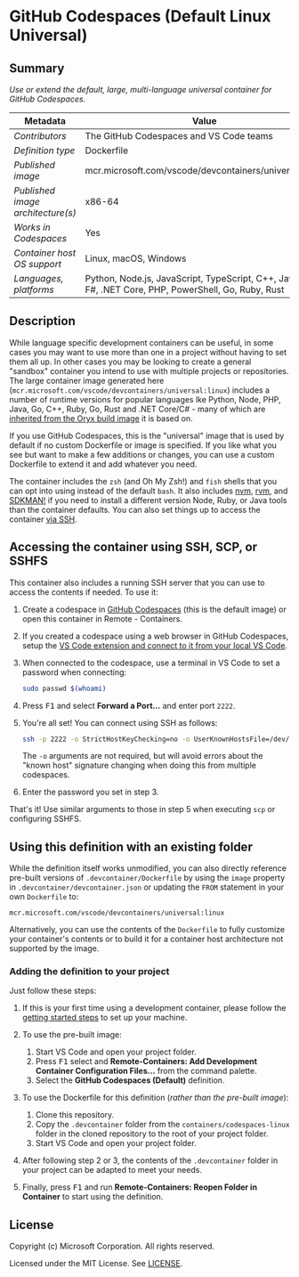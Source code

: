 # GitHub Codespaces (Default Linux Universal)

## Summary

*Use or extend the default, large, multi-language universal container for GitHub Codespaces.*

| Metadata | Value |  
|----------|-------|
| *Contributors* | The GitHub Codespaces and VS Code teams |
| *Definition type* | Dockerfile |
| *Published image* | mcr.microsoft.com/vscode/devcontainers/universal:linux |
| *Published image architecture(s)* | x86-64 |
| *Works in Codespaces* | Yes |
| *Container host OS support* | Linux, macOS, Windows |
| *Languages, platforms* | Python, Node.js, JavaScript, TypeScript, C++, Java, C#, F#, .NET Core, PHP, PowerShell, Go, Ruby, Rust |

## Description

While language specific development containers can be useful, in some cases you may want to use more than one in a project without having to set them all up. In other cases you may be looking to create a general "sandbox" container you intend to use with multiple projects or repositories. The large container image generated here (`mcr.microsoft.com/vscode/devcontainers/universal:linux`) includes a number of runtime versions for popular languages lke Python, Node, PHP, Java, Go, C++, Ruby, Go, Rust and .NET Core/C# - many of which are [inherited from the Oryx build image](https://github.com/microsoft/oryx#supported-platforms) it is based on.

If you use GitHub Codespaces, this is the "universal" image that is used by default if no custom Dockerfile or image is specified. If you like what you see but want to make a few additions or changes, you can use a custom Dockerfile to extend it and add whatever you need.

The container includes the `zsh` (and Oh My Zsh!) and `fish` shells that you can opt into using instead of the default `bash`. It also includes [nvm](https://github.com/nvm-sh/nvm), [rvm](https://rvm.io/), and [SDKMAN!](https://sdkman.io/) if you need to install a different version Node, Ruby, or Java tools than the container defaults. You can also set things up to access the container [via SSH](#accessing-the-container-using-ssh-scp-or-sshfs).

## Accessing the container using SSH, SCP, or SSHFS

This container also includes a running SSH server that you can use to access the contents if needed. To use it:

1. Create a codespace in [GitHub Codespaces](https://github.com/features/codespaces) (this is the default image) or open this container in Remote - Containers.

2. If you created a codespace using a web browser in GitHub Codespaces, setup the [VS Code extension and connect to it from your local VS Code](https://docs.github.com/en/github/developing-online-with-codespaces/connecting-to-your-codespace-from-visual-studio-code).

3. When connected to the codespace, use a terminal in VS Code to set a password when connecting:

   ```bash
   sudo passwd $(whoami)
   ```

4. Press <kbd>F1</kbd> and select **Forward a Port...** and enter port `2222`.

5. You're all set! You can connect using SSH as follows:

   ```bash
   ssh -p 2222 -o StrictHostKeyChecking=no -o UserKnownHostsFile=/dev/null codespace@localhost
   ```

   The `-o` arguments are not required, but will avoid errors about the "known host" signature changing when doing this from multiple codespaces.

6. Enter the password you set in step 3.

That's it! Use similar arguments to those in step 5 when executing `scp` or configuring SSHFS.

## Using this definition with an existing folder

While the definition itself works unmodified, you can also directly reference pre-built versions of `.devcontainer/Dockerfile` by using the `image` property in `.devcontainer/devcontainer.json` or updating the `FROM` statement in your own  `Dockerfile` to:

`mcr.microsoft.com/vscode/devcontainers/universal:linux`

Alternatively, you can use the contents of the `Dockerfile` to fully customize your container's contents or to build it for a container host architecture not supported by the image.

### Adding the definition to your project

Just follow these steps:

1. If this is your first time using a development container, please follow the [getting started steps](https://aka.ms/vscode-remote/containers/getting-started) to set up your machine.

2. To use the pre-built image:
   1. Start VS Code and open your project folder.
   2. Press <kbd>F1</kbd> select and **Remote-Containers: Add Development Container Configuration Files...** from the command palette.
   3. Select the **GitHub Codespaces (Default)** definition.

3. To use the Dockerfile for this definition (*rather than the pre-built image*):
   1. Clone this repository.
   2. Copy the `.devcontainer` folder from the `containers/codespaces-linux` folder in the cloned repository to the root of your project folder.
   3. Start VS Code and open your project folder.

4. After following step 2 or 3, the contents of the `.devcontainer` folder in your project can be adapted to meet your needs.

5. Finally, press <kbd>F1</kbd> and run **Remote-Containers: Reopen Folder in Container** to start using the definition.

## License

Copyright (c) Microsoft Corporation. All rights reserved.

Licensed under the MIT License. See [LICENSE](https://github.com/Microsoft/vscode-dev-containers/blob/master/LICENSE).
